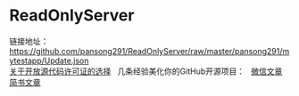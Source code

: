 # ReadOnlyServer
链接地址：https://github.com/pansong291/ReadOnlyServer/raw/master/pansong291/mytestapp/Update.json   
[关于开放源代码许可证的选择](http://choosealicense.online/)   
几条经验美化你的GitHub开源项目：   
[微信文章](https://mp.weixin.qq.com/s/kbY96PSAcSIAwRHRNjBmZw?)   
[简书文章](https://www.jianshu.com/p/d587b91bacb3)   

